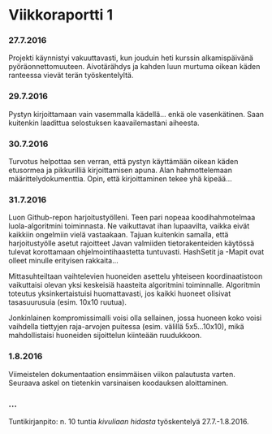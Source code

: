 Viikkoraportti 1
================

### 27.7.2016
Projekti käynnistyi vakuuttavasti, kun jouduin heti kurssin alkamispäivänä pyöräonnettomuuteen. Aivotärähdys ja kahden luun murtuma oikean käden ranteessa vievät terän työskentelyltä.

### 29.7.2016
Pystyn kirjoittamaan vain vasemmalla kädellä... enkä ole vasenkätinen. Saan kuitenkin laadittua selostuksen kaavailemastani aiheesta.

### 30.7.2016
Turvotus helpottaa sen verran, että pystyn käyttämään oikean käden etusormea ja pikkurilliä kirjoittamisen apuna. Alan hahmottelemaan määrittelydokumenttia. Opin, että kirjoittaminen tekee yhä kipeää...

### 31.7.2016
Luon Github-repon harjoitustyölleni. Teen pari nopeaa koodihahmotelmaa luola-algoritmini toiminnasta. Ne vaikuttavat ihan lupaavilta, vaikka eivät kaikkiin ongelmiin vielä vastaakaan. Tajuan kuitenkin samalla, että harjoitustyölle asetut rajoitteet Javan valmiiden tietorakenteiden käytössä tulevat korottamaan ohjelmointihaastetta tuntuvasti. HashSetit ja -Mapit ovat olleet minulle erityisen rakkaita...

Mittasuhteiltaan vaihtelevien huoneiden asettelu yhteiseen koordinaatistoon vaikuttaisi olevan yksi keskeisiä haasteita algoritmini toiminnalle. Algoritmin toteutus yksinkertaistuisi huomattavasti, jos kaikki huoneet olisivat tasasuurusuia (esim. 10x10 ruutua).

Jonkinlainen kompromissimalli voisi olla sellainen, jossa huoneen koko voisi vaihdella tiettyjen raja-arvojen puitessa (esim. välillä 5x5...10x10), mikä mahdollistaisi huoneiden sijoittelun kiinteään ruudukkoon. 

### 1.8.2016
Viimeistelen dokumentaation ensimmäisen viikon palautusta varten. Seuraava askel on tietenkin varsinaisen koodauksen aloittaminen.

### ...
Tuntikirjanpito: n. 10 tuntia _kivuliaan_ _hidasta_ työskentelyä 27.7.-1.8.2016.
